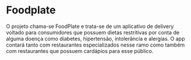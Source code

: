 # Foodplate
O projeto chama-se FoodPlate e trata-se de um aplicativo de delivery voltado para consumidores que possuem dietas restritivas por conta de alguma doença como diabetes, hipertensão, intolerância e alergias. O app contará tanto com restaurantes especializados nesse ramo como também com restaurantes que possuem cardápios para esse público.

